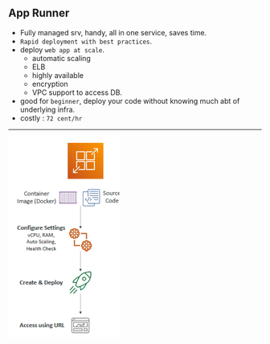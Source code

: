 ## App Runner
- Fully managed srv, handy, all in one service, saves time.
- `Rapid deployment with best practices`.
- deploy `web app at scale`.
  - automatic scaling
  - ELB
  - highly available
  - encryption
  - VPC support to access DB.
- good for `beginner`, deploy your code without knowing much abt of underlying infra.
- costly : `72 cent/hr`
--- 
![img_2.png](../99_img/compute/eks/img_2.png)